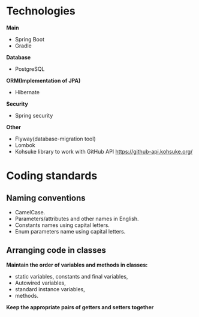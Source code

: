 # Technologies

**Main**
*   Spring Boot
*   Gradle

**Database**
*   PostgreSQL

**ORM(Implementation of JPA)**
*   Hibernate

**Security**
*   Spring security


**Other**
*   Flyway(database-migration tool)
*   Lombok
*   Kohsuke library to work with GitHub API https://github-api.kohsuke.org/

# Coding standards
## Naming conventions
*   CamelCase.
*   Parameters/attributes and other names in English.
*   Constants names using capital letters.
*   Enum parameters name using capital letters.

## Arranging code in classes
**Maintain the order of variables and methods in classes:**
*   static variables, constants and final variables,
*   Autowired variables,
*   standard instance variables,
*   methods.

**Keep the appropriate pairs of getters and setters together**
